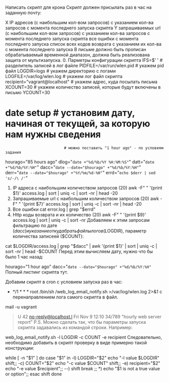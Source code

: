 Написать скрипт для крона
Скрипт должен присылать раз в час на заданную почту:

X IP адресов (с наибольшим кол-вом запросов) с указанием кол-ва запросов c момента последнего запуска скрипта
Y запрашиваемых url (с наибольшим кол-вом запросов) с указанием кол-ва запросов c момента последнего запуска скрипта
все ошибки c момента последнего запуска
список всех кодов возврата с указанием их кол-ва с момента последнего запуска В письме должно быть прописан обрабатываемый временной диапазон, должна быть реализована защита от мультизапуска.
0. Парметры конфигурации скрипта
IFS=$' '                      # разделитель записей в лог файле
PIDFILE=/var/run/wlen.pid     # укажем pid файл
LOGDIR=logs                   # укажем директорию с логами
LOGFILE=/var/log/wlen.log     # укажем лог файл скрипта
recipient="vagrant@localhost" # укажем адрес, куда посылать письма
XCOUNT=30                     # укажем количество записей, которые будут включены в письмо
YCOUNT=30

# date setup                  # установим дату, начиная от текущей, за которую нам нужны сведения 
                              # можно поставить "1 hour ago" - по условиям задания      
hourago="85 hours ago"
dlog="`date +"%d/%b/%Y %H:%M:%S"`"
datt="`date +"%d/%b/%Y:%H"`"
dacc="`date --date="$hourago" +"%d/%b/%Y:%H"`"
derr="`date --date="$hourago" +"%Y/%m/%d-%H"`"
errd="`echo $derr | sed 's/-/\ /'`"
1. IP адреса с наибольшим количеством запросов (20)
awk -F" " '{print $1}' access.log | sort | uniq -c | sort -nr | head -20
2. Запрашиваемые url с наибольшим количеством запросов (20)
awk -F" " '{print $7}' access.log | sort | uniq -c | sort -nr | head -20
3. Все ошибки
cat error.log | grep "$errd"
4. Http коды возврата и их количество (20)
awk -F" " '{print $9}' access.log | sort | uniq -c | sort -nr
Добавляем к этим запросам фильтрацию по дате ($dacc) и указание откуда брать файлы логов ($LOGDIR), параметр количества записеей ($COUNT):

cat $LOGDIR/access.log | grep "$dacc" | awk '{print $1}' | sort | uniq -c | sort -nr | head -$COUNT
Перед этим вычисляем дату, нужно что бы было 1 час назад:

hourago="1 hour ago"
dacc="`date --date="$hourago" +"%d/%b/%Y:%H"`
Полный листинг скрипта тут.

Добавим скрипт в cron с условием запуска раз в час:

* */1 * * *  root /bin/sh /web_log_email_notify.sh >/var/log/wlen.log 2>&1
с перенаправлением лога самого скрипта в файл.

mail -u vagrant
 > U 42 no-reply@localhost.l Fri Nov 9 12:10 34/789 "hourly web server report"
P.S.
Можно сделать так, что бы параметры запуска скрипта задавались из командой строки. Например:

web_log_email_notify.sh -l LOGDIR -c COUNT -e recipient
Следовательно, необходимо добавить в скрипт проверку в виде примерно такой конструкции:

while [ -n "$1" ]
do
case "$1" in
  -l) LOGDIR="$2"
    echo "-l value $LOGDIR"
    shift;;
  -c) COUNT="$2"
    echo "-c value $COUNT"
    shift;;
  -e) recipient="$2"
    echo "-e value $recipient";;
  --) shift
    break ;;
  *) echo "$1 is not a true value or option";;
esac
shift
done

